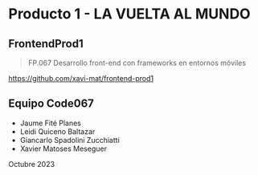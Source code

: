 # Producto 1 - LA VUELTA AL MUNDO
## FrontendProd1
> FP.067 Desarrollo front-end con frameworks en entornos móviles

https://github.com/xavi-mat/frontend-prod1

## Equipo Code067
* Jaume Fité Planes
* Leidi Quiceno Baltazar
* Giancarlo Spadolini Zucchiatti
* Xavier Matoses Meseguer

Octubre 2023
